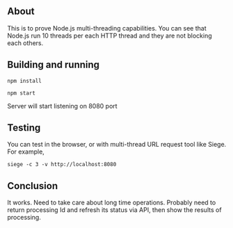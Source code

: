 ## About

This is to prove Node.js multi-threading capabilities.
You can see that Node.js run 10 threads per each HTTP thread and they are not blocking each others.


## Building and running

`npm install`

`npm start`

Server will start listening on 8080 port


## Testing

You can test in the browser, or with multi-thread URL request tool like Siege. For example, 

`siege -c 3 -v http://localhost:8080`


## Conclusion

It works. Need to take care about long time operations. Probably need to return processing Id and refresh its status via API, then show the results of processing.
